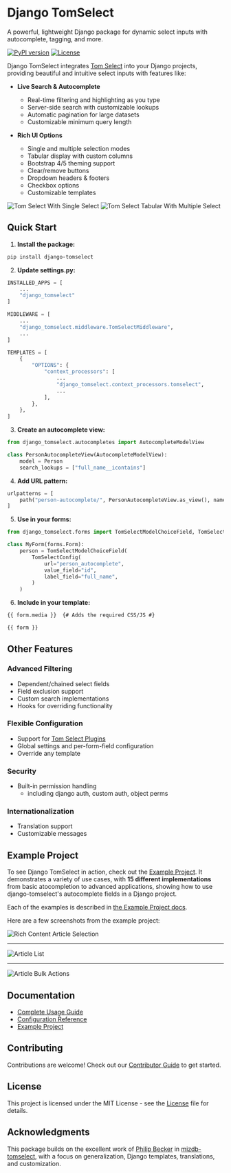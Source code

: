 

# Django TomSelect

A powerful, lightweight Django package for dynamic select inputs with autocomplete, tagging, and more.

[![PyPI version](https://badge.fury.io/py/django-tomselect.png)](https://badge.fury.io/py/django-tomselect.png)
[![License](https://img.shields.io/pypi/l/django-tomselect.png)](https://github.com/OmenApps/django-tomselect/blob/main/LICENSE)

Django TomSelect integrates [Tom Select](https://tom-select.js.org/) into your Django projects, providing beautiful and intuitive select inputs with features like:

- **Live Search & Autocomplete**
    - Real-time filtering and highlighting as you type
    - Server-side search with customizable lookups
    - Automatic pagination for large datasets
	- Customizable minimum query length

- **Rich UI Options**
    - Single and multiple selection modes
    - Tabular display with custom columns
    - Bootstrap 4/5 theming support
	- Clear/remove buttons
	- Dropdown headers & footers
	- Checkbox options
    - Customizable templates

![Tom Select With Single Select](https://raw.githubusercontent.com/jacklinke/django-tomselect/main/docs/images/Single.png)
![Tom Select Tabular With Multiple Select](https://raw.githubusercontent.com/jacklinke/django-tomselect/main/docs/images/Multiple_Tabular.png)

## Quick Start

1. **Install the package:**
```bash
pip install django-tomselect
```

2. **Update settings.py:**
```python
INSTALLED_APPS = [
    ...
    "django_tomselect"
]

MIDDLEWARE = [
    ...
    "django_tomselect.middleware.TomSelectMiddleware",
    ...
]

TEMPLATES = [
    {
        "OPTIONS": {
            "context_processors": [
                ...
                "django_tomselect.context_processors.tomselect",
                ...
            ],
        },
    },
]
```

3. **Create an autocomplete view:**
```python
from django_tomselect.autocompletes import AutocompleteModelView

class PersonAutocompleteView(AutocompleteModelView):
    model = Person
    search_lookups = ["full_name__icontains"]
```

4. **Add URL pattern:**
```python
urlpatterns = [
    path("person-autocomplete/", PersonAutocompleteView.as_view(), name="person_autocomplete"),
]
```

5. **Use in your forms:**
```python
from django_tomselect.forms import TomSelectModelChoiceField, TomSelectConfig

class MyForm(forms.Form):
    person = TomSelectModelChoiceField(
        TomSelectConfig(
            url="person_autocomplete",
            value_field="id",
            label_field="full_name",
        )
    )
```

6. **Include in your template:**
```html
{{ form.media }}  {# Adds the required CSS/JS #}

{{ form }}
```

## Other Features

### Advanced Filtering
- Dependent/chained select fields
- Field exclusion support
- Custom search implementations
- Hooks for overriding functionality

### Flexible Configuration
- Support for [Tom Select Plugins](https://tom-select.js.org/plugins/)
- Global settings and per-form-field configuration
- Override any template

### Security
- Built-in permission handling
	- including django auth, custom auth, object perms

### Internationalization
- Translation support
- Customizable messages

## Example Project

To see Django TomSelect in action, check out the [Example Project](https://github.com/OmenApps/django-tomselect/tree/main/example_project). It demonstrates a variety of use cases, with **15 different implementations** from basic atocompletion to advanced applications, showing how to use django-tomselect's autocomplete fields in a Django project.

Each of the examples is described in [the Example Project docs](https://django-tomselect.readthedocs.io/en/latest/example_app/introduction.html).

Here are a few screenshots from the example project:

![Rich Content Article Selection](https://raw.githubusercontent.com/jacklinke/django-tomselect/main/docs/images/rich-article-select1.png)

---

![Article List](https://raw.githubusercontent.com/jacklinke/django-tomselect/main/docs/images/article-list.png)

---

![Article Bulk Actions](https://raw.githubusercontent.com/jacklinke/django-tomselect/main/docs/images/article-bulk-action2.png)

## Documentation

- [Complete Usage Guide](https://django-tomselect.readthedocs.io/en/latest/usage.html)
- [Configuration Reference](https://django-tomselect.readthedocs.io/en/latest/api/config.html)
- [Example Project](https://django-tomselect.readthedocs.io/en/latest/example_app/introduction.html)

## Contributing

Contributions are welcome! Check out our [Contributor Guide](https://github.com/OmenApps/django-tomselect/blob/main/CONTRIBUTING.md) to get started.

## License

This project is licensed under the MIT License - see the [License](https://github.com/OmenApps/django-tomselect/blob/main/LICENSE) file for details.

## Acknowledgments

This package builds on the excellent work of [Philip Becker](https://pypi.org/user/actionb/) in [mizdb-tomselect](https://www.pypi.org/project/mizdb-tomselect/), with a focus on generalization, Django templates, translations, and customization.
